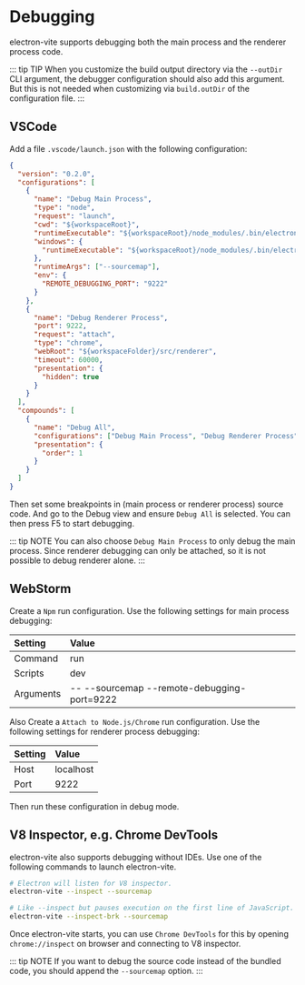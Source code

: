 # Debugging

electron-vite supports debugging both the main process and the renderer process code.

::: tip TIP
When you customize the build output directory via the `--outDir` CLI argument, the debugger configuration should also add this argument. But this is not needed when customizing via `build.outDir` of the configuration file.
:::

## VSCode

Add a file `.vscode/launch.json` with the following configuration:

```json
{
  "version": "0.2.0",
  "configurations": [
    {
      "name": "Debug Main Process",
      "type": "node",
      "request": "launch",
      "cwd": "${workspaceRoot}",
      "runtimeExecutable": "${workspaceRoot}/node_modules/.bin/electron-vite",
      "windows": {
        "runtimeExecutable": "${workspaceRoot}/node_modules/.bin/electron-vite.cmd"
      },
      "runtimeArgs": ["--sourcemap"],
      "env": {
        "REMOTE_DEBUGGING_PORT": "9222"
      }
    },
    {
      "name": "Debug Renderer Process",
      "port": 9222,
      "request": "attach",
      "type": "chrome",
      "webRoot": "${workspaceFolder}/src/renderer",
      "timeout": 60000,
      "presentation": {
        "hidden": true
      }
    }
  ],
  "compounds": [
    {
      "name": "Debug All",
      "configurations": ["Debug Main Process", "Debug Renderer Process"],
      "presentation": {
        "order": 1
      }
    }
  ]
}
```

Then set some breakpoints in (main process or renderer process) source code. And go to the Debug view and ensure `Debug All` is selected. You can then press F5 to start debugging.

::: tip NOTE
You can also choose `Debug Main Process` to only debug the main process. Since renderer debugging can only be attached, so it is not possible to debug renderer alone.
:::

## WebStorm

Create a `Npm` run configuration. Use the following settings for main process debugging:

| Setting   | Value            |
| :-------- | :--------------- |
| Command   | run              |
| Scripts   | dev              |
| Arguments | -- --sourcemap --remote-debugging-port=9222 |

Also Create a `Attach to Node.js/Chrome` run configuration. Use the following settings for renderer process debugging:

| Setting   | Value            |
| :-------- | :--------------- |
| Host      | localhost        |
| Port      | 9222             |

Then run these configuration in debug mode.

## V8 Inspector, e.g. Chrome DevTools

electron-vite also supports debugging without IDEs. Use one of the following commands to launch electron-vite.

```sh
# Electron will listen for V8 inspector.
electron-vite --inspect --sourcemap

# Like --inspect but pauses execution on the first line of JavaScript.
electron-vite --inspect-brk --sourcemap
```

Once electron-vite starts, you can use `Chrome DevTools` for this by opening `chrome://inspect` on browser and connecting to V8 inspector.

::: tip NOTE
If you want to debug the source code instead of the bundled code, you should append the `--sourcemap` option.
:::
